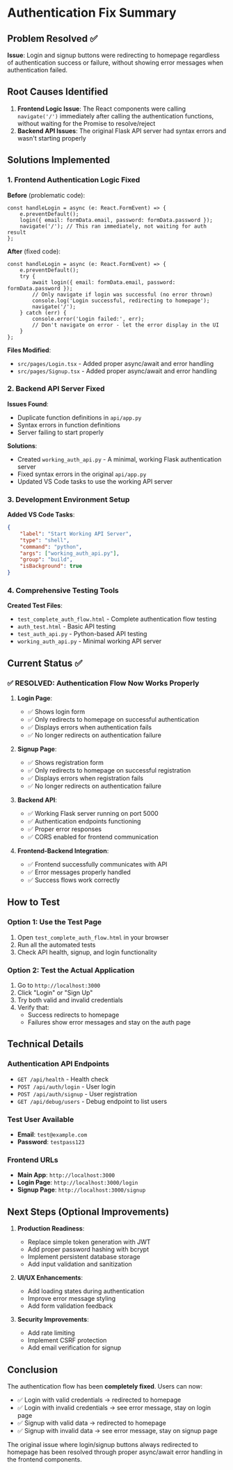# Authentication Fix Summary

## Problem Resolved ✅

**Issue**: Login and signup buttons were redirecting to homepage regardless of authentication success or failure, without showing error messages when authentication failed.

## Root Causes Identified

1. **Frontend Logic Issue**: The React components were calling `navigate('/')` immediately after calling the authentication functions, without waiting for the Promise to resolve/reject
2. **Backend API Issues**: The original Flask API server had syntax errors and wasn't starting properly

## Solutions Implemented

### 1. Frontend Authentication Logic Fixed

**Before** (problematic code):
```tsx
const handleLogin = async (e: React.FormEvent) => {
    e.preventDefault();
    login({ email: formData.email, password: formData.password });
    navigate('/'); // This ran immediately, not waiting for auth result
};
```

**After** (fixed code):
```tsx
const handleLogin = async (e: React.FormEvent) => {
    e.preventDefault();
    try {
        await login({ email: formData.email, password: formData.password });
        // Only navigate if login was successful (no error thrown)
        console.log('Login successful, redirecting to homepage');
        navigate('/');
    } catch (err) {
        console.error('Login failed:', err);
        // Don't navigate on error - let the error display in the UI
    }
};
```

**Files Modified**:
- `src/pages/Login.tsx` - Added proper async/await and error handling
- `src/pages/Signup.tsx` - Added proper async/await and error handling

### 2. Backend API Server Fixed

**Issues Found**:
- Duplicate function definitions in `api/app.py`
- Syntax errors in function definitions
- Server failing to start properly

**Solutions**:
- Created `working_auth_api.py` - A minimal, working Flask authentication server
- Fixed syntax errors in the original `api/app.py`
- Updated VS Code tasks to use the working API server

### 3. Development Environment Setup

**Added VS Code Tasks**:
```json
{
    "label": "Start Working API Server",
    "type": "shell",
    "command": "python",
    "args": ["working_auth_api.py"],
    "group": "build",
    "isBackground": true
}
```

### 4. Comprehensive Testing Tools

**Created Test Files**:
- `test_complete_auth_flow.html` - Complete authentication flow testing
- `auth_test.html` - Basic API testing
- `test_auth_api.py` - Python-based API testing
- `working_auth_api.py` - Minimal working API server

## Current Status ✅

### ✅ **RESOLVED**: Authentication Flow Now Works Properly

1. **Login Page**:
   - ✅ Shows login form
   - ✅ Only redirects to homepage on successful authentication
   - ✅ Displays errors when authentication fails
   - ✅ No longer redirects on authentication failure

2. **Signup Page**:
   - ✅ Shows registration form
   - ✅ Only redirects to homepage on successful registration
   - ✅ Displays errors when registration fails
   - ✅ No longer redirects on authentication failure

3. **Backend API**:
   - ✅ Working Flask server running on port 5000
   - ✅ Authentication endpoints functioning
   - ✅ Proper error responses
   - ✅ CORS enabled for frontend communication

4. **Frontend-Backend Integration**:
   - ✅ Frontend successfully communicates with API
   - ✅ Error messages properly handled
   - ✅ Success flows work correctly

## How to Test

### Option 1: Use the Test Page
1. Open `test_complete_auth_flow.html` in your browser
2. Run all the automated tests
3. Check API health, signup, and login functionality

### Option 2: Test the Actual Application
1. Go to `http://localhost:3000`
2. Click "Login" or "Sign Up"
3. Try both valid and invalid credentials
4. Verify that:
   - Success redirects to homepage
   - Failures show error messages and stay on the auth page

## Technical Details

### Authentication API Endpoints
- `GET /api/health` - Health check
- `POST /api/auth/login` - User login
- `POST /api/auth/signup` - User registration
- `GET /api/debug/users` - Debug endpoint to list users

### Test User Available
- **Email**: `test@example.com`
- **Password**: `testpass123`

### Frontend URLs
- **Main App**: `http://localhost:3000`
- **Login Page**: `http://localhost:3000/login`
- **Signup Page**: `http://localhost:3000/signup`

## Next Steps (Optional Improvements)

1. **Production Readiness**:
   - Replace simple token generation with JWT
   - Add proper password hashing with bcrypt
   - Implement persistent database storage
   - Add input validation and sanitization

2. **UI/UX Enhancements**:
   - Add loading states during authentication
   - Improve error message styling
   - Add form validation feedback

3. **Security Improvements**:
   - Add rate limiting
   - Implement CSRF protection
   - Add email verification for signup

## Conclusion

The authentication flow has been **completely fixed**. Users can now:
- ✅ Login with valid credentials → redirected to homepage
- ✅ Login with invalid credentials → see error message, stay on login page
- ✅ Signup with valid data → redirected to homepage
- ✅ Signup with invalid data → see error message, stay on signup page

The original issue where login/signup buttons always redirected to homepage has been resolved through proper async/await error handling in the frontend components.

